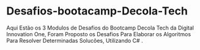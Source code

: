 # Desafios-bootacamp-Decola-Tech

Aqui Estão os 3 Modulos de Desafios do Bootcamp Decola Tech da Digital Innovation One, Foram Proposto os Desafios Para Elaborar os Algoritmos Para Resolver Determinadas Solucões, Utilizando C# .
